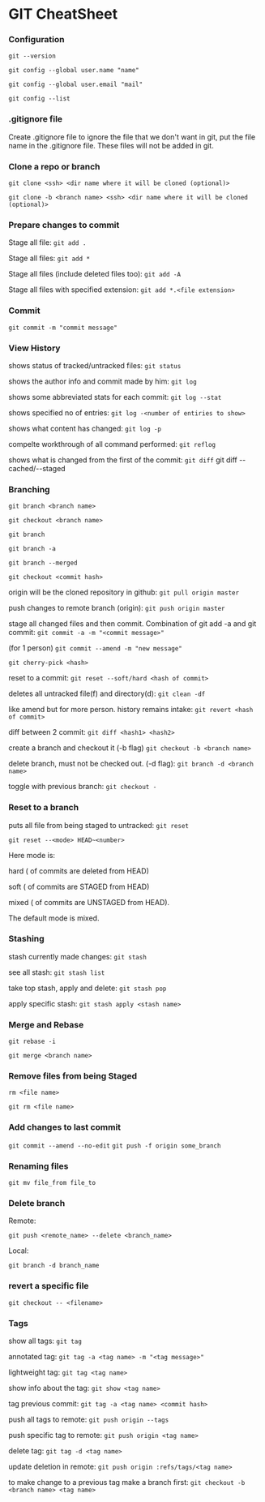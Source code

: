 # GIT CheatSheet

### Configuration

`git --version`

`git config --global user.name "name"`

`git config --global user.email "mail"`

`git config --list`


### .gitignore file

Create .gitignore file to ignore the file that we don't want in git, put the file name in the .gitignore file. These files will not be added in git.

### Clone a repo or branch

`git clone <ssh> <dir name where it will be cloned (optional)>`

`git clone -b <branch name> <ssh> <dir name where it will be cloned (optional)>`


### Prepare changes to commit

Stage all file: `git add . `

Stage all files: `git add *`

Stage all files (include deleted files too): `git add -A`

Stage all files with specified extension: `git add *.<file extension>`

### Commit

`git commit -m "commit message"`

### View History

shows status of tracked/untracked files: `git status`

shows the author info and commit made by him: `git log`

shows some abbreviated stats for each commit: `git log --stat`

shows specified no of entries: `git log -<number of entiries to show>`

shows what content has changed: `git log -p`


compelte workthrough of all command performed: `git reflog`

shows what is changed from the first of the commit: `git diff` 
git diff --cached/--staged

### Branching

`git branch <branch name>`

`git checkout <branch name>`

`git branch`

`git branch -a`

`git branch --merged`

`git checkout <commit hash>`

origin will be the cloned repository in github: `git pull origin master`

push changes to remote branch (origin): `git push origin master`

stage all changed files and then commit. Combination of git add -a and git commit: `git commit -a -m "<commit message>"`

(for 1 person) `git commit --amend -m "new message"`

`git cherry-pick <hash>`

reset to a commit: `git reset --soft/hard <hash of commit>`

deletes all untracked file(f) and directory(d): `git clean -df` 


like amend but for more person. history remains intake: `git revert <hash of commit>`

diff between 2 commit: `git diff <hash1> <hash2>`

create a branch and checkout it (-b flag) `git checkout -b <branch name>` 

delete branch, must not be checked out. (-d flag): `git branch -d <branch name>`

toggle with previous branch: `git checkout - ` 

### Reset to a branch

puts all file from being staged to untracked: `git reset`

`git reset --<mode> HEAD~<number>`

Here mode is:

hard (<number> of commits are deleted from HEAD)

soft (<number> of commits are STAGED from HEAD)

mixed (<number> of commits are UNSTAGED from HEAD). 

The default mode is mixed.

### Stashing

stash currently made changes: `git stash`

see all stash: `git stash list`

take top stash, apply and delete: `git stash pop` 

apply specific stash: `git stash apply <stash name>`

### Merge and Rebase

`git rebase -i`

`git merge <branch name>`

### Remove files from being Staged
`rm <file name>`

`git rm <file name>`

### Add changes to last commit

`git commit --amend --no-edit`
`git push -f origin some_branch` 


### Renaming files

`git mv file_from file_to`


### Delete branch

Remote:

`git push <remote_name> --delete <branch_name>`

Local:

`git branch -d branch_name`

### revert a specific file

`git checkout -- <filename>`

### Tags

show all tags: `git tag`

annotated tag: `git tag -a <tag name> -m "<tag message>"`

lightweight tag: `git tag <tag name>`

show info about the tag: `git show <tag name>`

tag previous commit: `git tag -a <tag name> <commit hash>`

push all tags to remote: `git push origin --tags`

push specific tag to remote: `git push origin <tag name>`

delete tag: `git tag -d <tag name>`

update deletion in remote: `git push origin :refs/tags/<tag name>`

to make change to a previous tag make a branch first: `git checkout -b <branch name> <tag name>`




